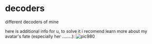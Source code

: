 # decoders
different decoders of mine


here is additional info for u, to solve it i recomend learn more about my avatar's fate (especially her ........):
![pic980](https://github.com/MedievalEnjoyer001/decoders/assets/146401711/cea125cc-eb74-4d6d-9525-3ea4505ff3b7)
